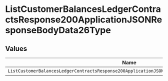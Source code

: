 # ListCustomerBalancesLedgerContractsResponse200ApplicationJSONResponseBodyData26Type


## Values

| Name                                                                                              | Value                                                                                             |
| ------------------------------------------------------------------------------------------------- | ------------------------------------------------------------------------------------------------- |
| `ListCustomerBalancesLedgerContractsResponse200ApplicationJSONResponseBodyData26TypeCreditManual` | CREDIT_MANUAL                                                                                     |